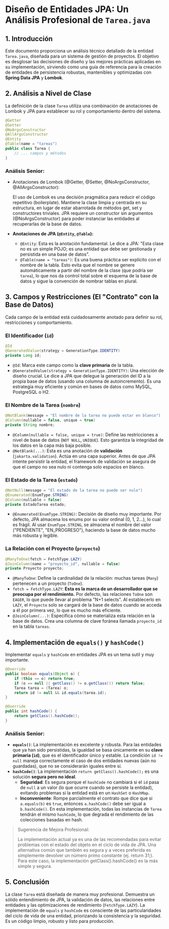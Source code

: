 # **Diseño de Entidades JPA: Un Análisis Profesional de `Tarea.java`**

## **1. Introducción**

Este documento proporciona un análisis técnico detallado de la entidad `Tarea.java`, diseñada para un sistema de gestión de proyectos. El objetivo es desglosar las decisiones de diseño y las mejores prácticas aplicadas en su implementación, sirviendo como una guía de referencia para la creación de entidades de persistencia robustas, mantenibles y optimizadas con **Spring Data JPA** y **Lombok**.

## **2. Análisis a Nivel de Clase**

La definición de la clase `Tarea` utiliza una combinación de anotaciones de Lombok y JPA para establecer su rol y comportamiento dentro del sistema.

```java
@Getter
@Setter
@NoArgsConstructor
@AllArgsConstructor
@Entity
@Table(name = "tareas")
public class Tarea {
    // ... campos y métodos
}

```

### **Análisis Senior:**

- Anotaciones de Lombok (@Getter, @Setter, @NoArgsConstructor, @AllArgsConstructor):

  El uso de Lombok es una decisión pragmática para reducir el código repetitivo (boilerplate). Mantiene la clase limpia y centrada en su estructura, en lugar de estar abarrotada de métodos get, set y constructores triviales. JPA requiere un constructor sin argumentos (@NoArgsConstructor) para poder instanciar las entidades al recuperarlas de la base de datos.

- **Anotaciones de JPA (`@Entity`, `@Table`):**
    - `@Entity`: Esta es la anotación fundamental. Le dice a JPA: "Esta clase no es un simple POJO; es una entidad que debe ser gestionada y persistida en una base de datos".
    - `@Table(name = "tareas")`: Es una buena práctica ser explícito con el nombre de la tabla. Esto evita que el nombre se genere automáticamente a partir del nombre de la clase (que podría ser `tarea`), lo que nos da control total sobre el esquema de la base de datos y sigue la convención de nombrar tablas en plural.

## **3. Campos y Restricciones (El "Contrato" con la Base de Datos)**

Cada campo de la entidad está cuidadosamente anotado para definir su rol, restricciones y comportamiento.

### **El Identificador (`id`)**

```java
@Id
@GeneratedValue(strategy = GenerationType.IDENTITY)
private Long id;

```

- `@Id`: Marca este campo como la **clave primaria** de la tabla.
- `@GeneratedValue(strategy = GenerationType.IDENTITY)`: Una elección de diseño crucial. Le dice a JPA que delegue la generación del ID a la propia base de datos (usando una columna de autoincremento). Es una estrategia muy eficiente y común en bases de datos como MySQL, PostgreSQL o H2.

### **El Nombre de la Tarea (`nombre`)**

```java
@NotBlank(message = "El nombre de la tarea no puede estar en blanco")
@Column(nullable = false, unique = true)
private String nombre;

```

- `@Column(nullable = false, unique = true)`: Define las restricciones a nivel de base de datos (`NOT NULL`, `UNIQUE`). Esto garantiza la integridad de los datos en la capa más baja posible.
- `@NotBlank(...)`: Esta es una anotación de **validación** (`jakarta.validation`). Actúa en una capa superior. Antes de que JPA intente persistir la entidad, el framework de validación se asegura de que el campo no sea nulo ni contenga solo espacios en blanco.

### **El Estado de la Tarea (`estado`)**

```java
@NotNull(message = "El estado de la tarea no puede ser nulo")
@Enumerated(EnumType.STRING)
@Column(nullable = false)
private EstadoTarea estado;

```

- `@Enumerated(EnumType.STRING)`: Decisión de diseño muy importante. Por defecto, JPA almacena los enums por su valor ordinal (0, 1, 2...), lo cual es frágil. Al usar `EnumType.STRING`, se almacena el nombre del valor ("PENDIENTE", "EN_PROGRESO"), haciendo la base de datos mucho más robusta y legible.

### **La Relación con el Proyecto (`proyecto`)**

```java
@ManyToOne(fetch = FetchType.LAZY)
@JoinColumn(name = "proyecto_id", nullable = false)
private Proyecto proyecto;

```

- `@ManyToOne`: Define la cardinalidad de la relación: muchas tareas (`Many`) pertenecen a un proyecto (`ToOne`).
- `fetch = FetchType.LAZY`: **Esta es la marca de un desarrollador que se preocupa por el rendimiento.** Por defecto, las relaciones `ToOne` son `EAGER`, lo que puede llevar al problema "N+1 selects". Al establecerlo en `LAZY`, el `Proyecto` solo se cargará de la base de datos cuando se acceda a él por primera vez, lo que es mucho más eficiente.
- `@JoinColumn(...)`: Especifica cómo se materializa esta relación en la base de datos. Crea una columna de clave foránea llamada `proyecto_id` en la tabla `tareas`.

## **4. Implementación de `equals()` y `hashCode()`**

Implementar `equals` y `hashCode` en entidades JPA es un tema sutil y muy importante.

```java
@Override
public boolean equals(Object o) {
    if (this == o) return true;
    if (o == null || getClass() != o.getClass()) return false;
    Tarea tarea = (Tarea) o;
    return id != null && id.equals(tarea.id);
}

@Override
public int hashCode() {
    return getClass().hashCode();
}

```

### **Análisis Senior:**

- **`equals()`**: La implementación es excelente y robusta. Para las entidades que ya han sido persistidas, la igualdad se basa únicamente en su **clave primaria (`id`)**, que es el identificador único y estable. La condición `id != null` maneja correctamente el caso de dos entidades nuevas (aún no guardadas), que no se considerarán iguales entre sí.
- **`hashCode()`**: La implementación `return getClass().hashCode();` es una solución **segura pero no ideal**.
    - **Seguridad**: Es segura porque el `hashCode` no cambiará si el `id` pasa de `null` a un valor (lo que ocurre cuando se persiste la entidad), evitando problemas si la entidad está en un `HashSet` o `HashMap`.
    - **Inconveniente**: Rompe parcialmente el contrato que dice que si `a.equals(b)` es `true`, entonces `a.hashCode()` debe ser igual a `b.hashCode()`. En esta implementación, todas las instancias de `Tarea` tendrán el mismo `hashCode`, lo que degrada el rendimiento de las colecciones basadas en hash.

> Sugerencia de Mejora Profesional:
>
>
> La implementación actual ya es una de las recomendadas para evitar problemas con el estado del objeto en el ciclo de vida de JPA. Una alternativa común que también es segura y a veces preferida es simplemente devolver un número primo constante (ej. return 31;). Para este caso, la implementación getClass().hashCode() es la más simple y segura.
>

## **5. Conclusión**

La clase `Tarea` está diseñada de manera muy profesional. Demuestra un sólido entendimiento de JPA, la validación de datos, las relaciones entre entidades y las optimizaciones de rendimiento (`FetchType.LAZY`). La implementación de `equals` y `hashCode` es consciente de las particularidades del ciclo de vida de una entidad, priorizando la consistencia y la seguridad. Es un código limpio, robusto y listo para producción.
